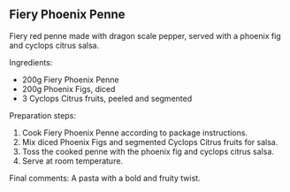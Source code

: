 ## Fiery Phoenix Penne


Fiery red penne made with dragon scale pepper, served with a phoenix fig and cyclops citrus salsa.

Ingredients:

* 200g Fiery Phoenix Penne
* 200g Phoenix Figs, diced
* 3 Cyclops Citrus fruits, peeled and segmented

Preparation steps:

1. Cook Fiery Phoenix Penne according to package instructions.
2. Mix diced Phoenix Figs and segmented Cyclops Citrus fruits for salsa.
3. Toss the cooked penne with the phoenix fig and cyclops citrus salsa.
4. Serve at room temperature.

Final comments: A pasta with a bold and fruity twist.


